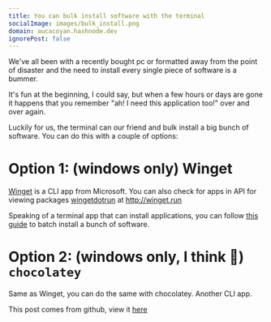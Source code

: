 ```yaml
---
title: You can bulk install software with the terminal
socialImage: images/bulk_install.png
domain: aucacoyan.hashnode.dev
ignorePost: false
---
```


We've all been with a recently bought pc or formatted away from the point of disaster and the need to install every single piece of software is a bummer.

It's fun at the beginning, I could say, but when a few hours or days are gone it happens that you remember "ah! I need this application too!" over and over again.

Luckily for us, the terminal can our friend and bulk install a big bunch of software. You can do this with a couple of options:

# Option 1: (windows only) Winget

[Winget](https://github.com/microsoft/winget-cli) is a CLI app from Microsoft. You can also check for apps in API for viewing packages [wingetdotrun](https://github.com/winget-run/wingetdotrun) at http://winget.run

Speaking of a terminal app that can install applications, you can follow [this guide](https://4sysops.com/archives/winget-install-multiple-apps/) to batch install a bunch of software.

# Option 2: (windows only, I think 🤔) `chocolatey`

Same as Winget, you can do the same with chocolatey. Another CLI app.

This post comes from github, view it [here](https://github.com/AucaCoyan/blog/blob/main/bulk_install_software.md)
